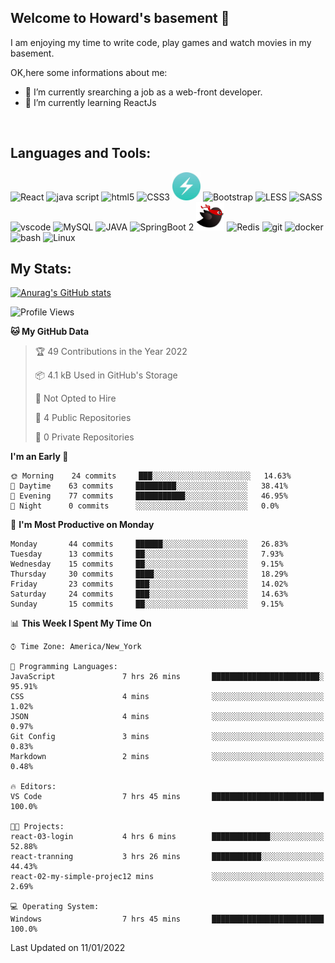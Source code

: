 **Welcome to Howard's basement  👋**
---
I am enjoying my time to write code, play games and watch movies in my basement.


<!--
**howardding2000/howardding2000** is a ✨ _special_ ✨ repository because its `README.md` (this file) appears on your GitHub profile.

Here are some ideas to get you started: -->

OK,here some informations about me:

- 🔭 I’m currently srearching a job as a web-front developer.
- 🌱 I’m currently learning ReactJs
<br/>

**Languages and Tools:**  
---
<div>  
<img height="45" src="https://cdn.jsdelivr.net/gh/devicons/devicon/icons/react/react-original-wordmark.svg" alt="React">
<img height="45" src="https://cdn.jsdelivr.net/gh/devicons/devicon/icons/javascript/javascript-original.svg" alt="java script">
<img height="45" src="https://cdn.jsdelivr.net/gh/devicons/devicon/icons/html5/html5-original-wordmark.svg" alt="html5">
<img height="45" src="https://cdn.jsdelivr.net/gh/devicons/devicon/icons/css3/css3-original-wordmark.svg" alt="CSS3">
<img height="45" src="./logo/logo-chakra-400x400.jpg" alt="Chakra UI">
<img height="45" src="https://cdn.jsdelivr.net/gh/devicons/devicon/icons/bootstrap/bootstrap-original.svg" alt="Bootstrap">
<img height="45" src="https://cdn.jsdelivr.net/gh/devicons/devicon/icons/less/less-plain-wordmark.svg" alt="LESS">
<img height="45" src="https://cdn.jsdelivr.net/gh/devicons/devicon/icons/sass/sass-original.svg" alt="SASS">
<img height="45" src="https://cdn.jsdelivr.net/gh/devicons/devicon/icons/vscode/vscode-original-wordmark.svg" alt="vscode">
<img height="45" src="https://cdn.jsdelivr.net/gh/devicons/devicon/icons/mysql/mysql-original-wordmark.svg" alt="MySQL">
<img height="45" src="https://cdn.jsdelivr.net/gh/devicons/devicon/icons/java/java-original-wordmark.svg" alt="JAVA">
<img height="45" src="https://cdn.jsdelivr.net/gh/devicons/devicon/icons/spring/spring-original.svg" alt="SpringBoot 2">
<img height="45" src="./logo/logo-bird-ninja.svg" alt="MyBatis">
<img height="45" src="https://cdn.jsdelivr.net/gh/devicons/devicon/icons/redis/redis-original-wordmark.svg" alt="Redis">
<img height="45" src="https://cdn.jsdelivr.net/gh/devicons/devicon/icons/git/git-original.svg" alt="git">
<img height="45" src="https://cdn.jsdelivr.net/gh/devicons/devicon/icons/docker/docker-plain.svg" alt="docker">
<img height="45" src="https://cdn.jsdelivr.net/gh/devicons/devicon/icons/bash/bash-original.svg" alt="bash">
<img height="45" src="https://cdn.jsdelivr.net/gh/devicons/devicon/icons/linux/linux-original.svg" alt="Linux">
</div>

**My Stats:**  
---
[![Anurag's GitHub stats](https://github-readme-stats.vercel.app/api?username=howardding2000&show_icons=true&theme=default)](#)

<!--START_SECTION:waka-->
![Profile Views](http://img.shields.io/badge/Profile%20Views-156-blue)

**🐱 My GitHub Data** 

> 🏆 49 Contributions in the Year 2022
 > 
> 📦 4.1 kB Used in GitHub's Storage 
 > 
> 🚫 Not Opted to Hire
 > 
> 📜 4 Public Repositories 
 > 
> 🔑 0 Private Repositories  
 > 
**I'm an Early 🐤** 

```text
🌞 Morning    24 commits     ███░░░░░░░░░░░░░░░░░░░░░░   14.63% 
🌆 Daytime    63 commits     █████████░░░░░░░░░░░░░░░░   38.41% 
🌃 Evening    77 commits     ███████████░░░░░░░░░░░░░░   46.95% 
🌙 Night      0 commits      ░░░░░░░░░░░░░░░░░░░░░░░░░   0.0%

```
📅 **I'm Most Productive on Monday** 

```text
Monday       44 commits     ██████░░░░░░░░░░░░░░░░░░░   26.83% 
Tuesday      13 commits     ██░░░░░░░░░░░░░░░░░░░░░░░   7.93% 
Wednesday    15 commits     ██░░░░░░░░░░░░░░░░░░░░░░░   9.15% 
Thursday     30 commits     ████░░░░░░░░░░░░░░░░░░░░░   18.29% 
Friday       23 commits     ███░░░░░░░░░░░░░░░░░░░░░░   14.02% 
Saturday     24 commits     ███░░░░░░░░░░░░░░░░░░░░░░   14.63% 
Sunday       15 commits     ██░░░░░░░░░░░░░░░░░░░░░░░   9.15%

```


📊 **This Week I Spent My Time On** 

```text
⌚︎ Time Zone: America/New_York

💬 Programming Languages: 
JavaScript               7 hrs 26 mins       ████████████████████████░   95.91% 
CSS                      4 mins              ░░░░░░░░░░░░░░░░░░░░░░░░░   1.02% 
JSON                     4 mins              ░░░░░░░░░░░░░░░░░░░░░░░░░   0.97% 
Git Config               3 mins              ░░░░░░░░░░░░░░░░░░░░░░░░░   0.83% 
Markdown                 2 mins              ░░░░░░░░░░░░░░░░░░░░░░░░░   0.48%

🔥 Editors: 
VS Code                  7 hrs 45 mins       █████████████████████████   100.0%

🐱‍💻 Projects: 
react-03-login           4 hrs 6 mins        █████████████░░░░░░░░░░░░   52.88% 
react-tranning           3 hrs 26 mins       ███████████░░░░░░░░░░░░░░   44.43% 
react-02-my-simple-projec12 mins             ░░░░░░░░░░░░░░░░░░░░░░░░░   2.69%

💻 Operating System: 
Windows                  7 hrs 45 mins       █████████████████████████   100.0%

```


 Last Updated on 11/01/2022
<!--END_SECTION:waka-->

<!-- need to replace the icon sources
<img height="40" src="https://cdn.jsdelivr.net/gh/devicons/devicon/icons/spring/spring-original-wordmark.svg" alt="SpringBoot 2">

[![Top Langs](https://github-readme-stats.vercel.app/api/top-langs/?username=howardding2000&layout=compact)](#)

- 👯 I’m looking to collaborate on ...
- 🤔 I’m looking for help with ...
- 💬 Ask me about ...
- 📫 How to reach me: ...
- 😄 Pronouns: ...
- ⚡ Fun fact: ...
-->
